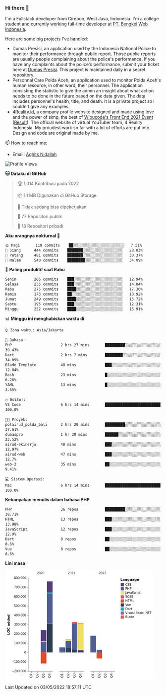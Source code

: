 ### Hi there 👋
I'm a Fullstack developer from Cirebon, West Java, Indonesia. I'm a college student and currently working full-time developer at [PT. Bengkel Web Indonesia](https://github.com/PT-Bengkel-Web-Indonesia).

Here are some big projects I've handled:
- Dumas Presisi, an application used by the Indonesia National Police to monitor their performance through public report. Those public reports are usually people complaining about the police's performance. If you have any complaints about the police's performance, submit your ticket here at [Dumas Presisi](https://dumaspresisi.polri.go.id/dumaspro). This project is maintained daily in a secret repository.
- Personnal Care Polda Aceh, an application used to monitor Polda Aceh's human resource, in other word, their personnel. The application consisting the statistic to give the admin an insight about what action needs to be done in the future based on the data given. The data includes personnel's health, title, and death. It is a private project so I couldn't give any examples.
- [4Reality.id](https://4reality.id), a company profile website designed and made using love and the power of simp, the best of [Wibucode's Front End 2021 Event](https://github.com/wibucode02/submision-event-frontend-2021) ([Result](https://github.com/wibucode02/top-5-pemenang-event-front-end-wibucode-2021)). The official website of virtual YouTuber team, 4 Reality Indonesia. My proudest work so far with a lot of efforts are put into. Design and code are original made by me.

📫 How to reach me:
- Email: [Aghits Nidallah](mailto:yourlovelydev@gmail.com)

<!--START_SECTION:waka-->
![Profile Views](http://img.shields.io/badge/Profil%20dilihat-1-blue)

**🐱 Dataku di GitHub** 

> 🏆 1,014 Kontribusi pada 2022
 > 
> 📦 1.1 MB Digunakan di GitHub Storage 
 > 
> 🚫 Tidak sedang bisa dipekerjakan
 > 
> 📜 77 Repositori publik 
 > 
> 🔑 18 Repositori pribadi  
 > 
**Aku orangnya nokturnal 🦉** 

```text
🌞 Pagi       119 commits    ██░░░░░░░░░░░░░░░░░░░░░░░   7.51% 
🌆 Siang      444 commits    ███████░░░░░░░░░░░░░░░░░░   28.03% 
🌃 Petang     481 commits    ███████░░░░░░░░░░░░░░░░░░   30.37% 
🌙 Malam      540 commits    ████████░░░░░░░░░░░░░░░░░   34.09%

```
📅 **Paling produktif saat Rabu** 

```text
Senin        205 commits    ███░░░░░░░░░░░░░░░░░░░░░░   12.94% 
Selasa       235 commits    ███░░░░░░░░░░░░░░░░░░░░░░   14.84% 
Rabu         275 commits    ████░░░░░░░░░░░░░░░░░░░░░   17.36% 
Kamis        173 commits    ██░░░░░░░░░░░░░░░░░░░░░░░   10.92% 
Jumat        249 commits    ████░░░░░░░░░░░░░░░░░░░░░   15.72% 
Sabtu        195 commits    ███░░░░░░░░░░░░░░░░░░░░░░   12.31% 
Minggu       252 commits    ████░░░░░░░░░░░░░░░░░░░░░   15.91%

```


📊 **Minggu ini menghabiskan waktu di** 

```text
⌚︎ Zona waktu: Asia/Jakarta

💬 Bahasa: 
PHP                      2 hrs 27 mins       █████████░░░░░░░░░░░░░░░░   39.43% 
Dart                     2 hrs 7 mins        ████████░░░░░░░░░░░░░░░░░   34.09% 
Blade Template           48 mins             ███░░░░░░░░░░░░░░░░░░░░░░   12.84% 
Bash                     23 mins             █░░░░░░░░░░░░░░░░░░░░░░░░   6.26% 
YAML                     13 mins             █░░░░░░░░░░░░░░░░░░░░░░░░   3.65%

🔥 Editor: 
VS Code                  6 hrs 14 mins       █████████████████████████   100.0%

🐱‍💻 Proyek: 
polairud_polda_bali      2 hrs 20 mins       █████████░░░░░░░░░░░░░░░░   37.61% 
dumaspro                 1 hr 28 mins        ██████░░░░░░░░░░░░░░░░░░░   23.52% 
airud-ekinerja           48 mins             ███░░░░░░░░░░░░░░░░░░░░░░   12.97% 
airud-web                47 mins             ███░░░░░░░░░░░░░░░░░░░░░░   12.7% 
web-2                    35 mins             ██░░░░░░░░░░░░░░░░░░░░░░░   9.41%

💻 Sistem Operasi: 
Mac                      6 hrs 14 mins       █████████████████████████   100.0%

```

**Kebanyakan menulis dalam bahasa PHP** 

```text
PHP                      36 repos            █████████░░░░░░░░░░░░░░░░   38.71% 
HTML                     13 repos            ███░░░░░░░░░░░░░░░░░░░░░░   13.98% 
JavaScript               12 repos            ███░░░░░░░░░░░░░░░░░░░░░░   12.9% 
Dart                     8 repos             ██░░░░░░░░░░░░░░░░░░░░░░░   8.6% 
Vue                      8 repos             ██░░░░░░░░░░░░░░░░░░░░░░░   8.6%

```


**Lini masa**

![Chart not found](https://raw.githubusercontent.com/NikarashiHatsu/NikarashiHatsu/master/charts/bar_graph.png) 


 Last Updated on 03/05/2022 18:57:11 UTC
<!--END_SECTION:waka-->
